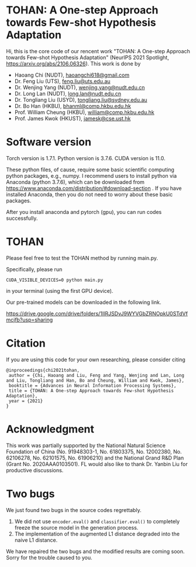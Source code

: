 # TOHAN: A One-step Approach towards Few-shot Hypothesis Adaptation
Hi, this is the core code of our rencent work "TOHAN: A One-step Approach towards Few-shot Hypothesis Adaptation" (NeurIPS 2021 Spotlight, https://arxiv.org/abs/2106.06326). This work is done by

- Haoang Chi (NUDT), haoangchi618@gmail.com
- Dr. Feng Liu (UTS), feng.liu@uts.edu.au
- Dr. Wenjing Yang (NUDT), wenjing.yang@nudt.edu.cn
- Dr. Long Lan (NUDT), long.lan@nudt.edu.cn
- Dr. Tongliang Liu (USYD), tongliang.liu@sydney.edu.au
- Dr. Bo Han (HKBU), bhanml@comp.hkbu.edu.hk
- Prof. William Cheung (HKBU), william@comp.hkbu.edu.hk
- Prof. James Kwok (HKUST), jamesk@cse.ust.hk

# Software version
Torch version is 1.7.1. Python version is 3.7.6. CUDA version is 11.0.

These python files, of cause, require some basic scientific computing python packages, e.g., numpy. I recommend users to install python via Anaconda (python 3.7.6), which can be downloaded from https://www.anaconda.com/distribution/#download-section . If you have installed Anaconda, then you do not need to worry about these basic packages.

After you install anaconda and pytorch (gpu), you can run codes successfully.

# TOHAN
Please feel free to test the TOHAN method by running main.py.

Specifically, please run

```
CUDA_VISIBLE_DEVICES=0 python main.py
```

in your terminal (using the first GPU device).

Our pre-trained models can be downloaded in the following link.

https://drive.google.com/drive/folders/1IIRJSDvJ9WYVGbZRNOpkU0STdVfmcjfb?usp=sharing

# Citation
If you are using this code for your own researching, please consider citing

```
@inproceedings{chi2021tohan,
 author = {Chi, Haoang and Liu, Feng and Yang, Wenjing and Lan, Long and Liu, Tongliang and Han, Bo and Cheung, William and Kwok, James},
 booktitle = {Advances in Neural Information Processing Systems},
 title = {TOHAN: A One-step Approach towards Few-shot Hypothesis Adaptation},
 year = {2021}
}
```
# Acknowledgment
This work was partially supported by the National Natural Science Foundation of China (No.
91948303-1, No. 61803375, No. 12002380, No. 62106278, No. 62101575, No. 61906210)
and the National Grand R&D Plan (Grant No. 2020AAA0103501). FL would also like to thank Dr.
Yanbin Liu for productive discussions.

# Two bugs
We just found two bugs in the source codes regrettably.
1. We did not use `encoder.eval()` and `classifier.eval()` to completely freeze the source model in the generation process.
2. The implementation of the augmented L1 distance degraded into the naive L1 distance.

We have repaired the two bugs and the modified results are coming soon. Sorry for the trouble caused to you.
